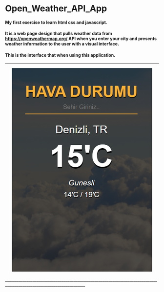 # Open_Weather_API_App

#### My first exercise to learn html css and javascript.

#### It is a web page design that pulls weather data from https://openweathermap.org/ API when you enter your city and presents weather information to the user with a visual interface.

#### This is the interface that when using this application.
_______________________________________________________________________________________________________________________

<p align="center">
  <img src="https://github.com/batuhncbk/Open_Weather_API_App/blob/main/weather_app.PNG" alt="Github görselim"/>
</p>
_______________________________________________________________________________________________________________________
